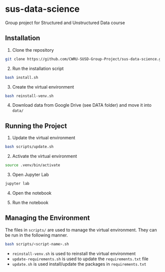 # sus-data-science
Group project for Structured and Unstructured Data course

## Installation

1. Clone the repository

```bash
git clone https://github.com/CWRU-SUSD-Group-Project/sus-data-science.git
```

2. Run the installation script

```bash
bash install.sh
```

3. Create the virtual environment

```bash
bash reinstall-venv.sh
```

4. Download data from Google Drive (see DATA folder) and move it into `data/`

## Running the Project

1. Update the virtual environment

```bash
bash scripts/update.sh
```

2. Activate the virtual environment

```bash
source .venv/bin/activate
```

3. Open Jupyter Lab

```bash
jupyter lab
```

4. Open the notebook

5. Run the notebook

## Managing the Environment

The files in `scripts/` are used to manage the virtual environment. They can be
run in the following manner.

```bash
bash scripts/<script-name>.sh
```

- `reinstall-venv.sh` is used to reinstall the virtual environment
- `update-requirements.sh` is used to update the `requirements.txt` file
- `update.sh` is used install/update the packages in `requirements.txt`
